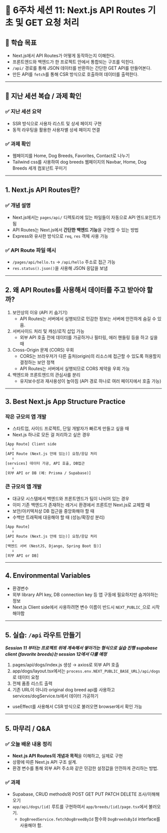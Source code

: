 # 📌 6주차 세션 11: Next.js API Routes 기초 및 GET 요청 처리

## 🎯 학습 목표
- Next.js에서 API Routes가 어떻게 동작하는지 이해한다.
- 프론트엔드와 백엔드가 한 프로젝트 안에서 통합되는 구조를 익힌다.
- `/api/` 경로를 통해 JSON 데이터를 반환하는 간단한 GET API를 만들어본다.
- 만든 API를 `fetch`를 통해 CSR 방식으로 호출하여 데이터를 출력한다.

---

## 📝 지난 세션 복습 / 과제 확인
### ✅ 지난 세션 요약
- SSR 방식으로 사용자 리스트 및 상세 페이지 구현
- 동적 라우팅을 활용한 사용자별 상세 페이지 연결

### ✅ 과제 확인
- 웹페이지를 Home, Dog Breeds, Favorites, Contact로 나누기
- Tailwind css를 사용하여 dog breeds 웹페이지의 Navbar, Home, Dog Breeds 세개 컴포넌트 꾸미기

---

## 1. Next.js API Routes란?

### ✅ 개념 설명
- Next.js에서는 `pages/api/` 디렉토리에 있는 파일들이 자동으로 API 엔드포인트가 됨
- API Routes는 Next.js에서 **간단한 백엔드 기능**을 구현할 수 있는 방법
- Express와 유사한 방식으로 `req`, `res` 객체 사용 가능

### ✅ API Route 파일 예시
- `/pages/api/hello.ts` → `/api/hello` 주소로 접근 가능
- `res.status().json()`을 사용해 JSON 응답을 보냄

---

## 2. 왜 API Routes를 사용해서 데이터를 주고 받아야 할까?
1. 보안상의 이유 (API 키 숨기기)
   - API Routes는 서버에서 실행되므로 민감한 정보는 서버에 안전하게 숨길 수 있음.
2. 서버사이드 처리 및 캐싱/로직 삽입 가능
   - 외부 API 호출 전에 데이터를 가공하거나 필터링, 에러 핸들링 등을 하고 싶을 때
3. Cross-Origin 문제 (CORS) 우회
   - CORS는 브라우저가 다른 출처(origin)의 리소스에 접근할 수 있도록 허용할지 결정하는 보안 정책
   - API Routes는 서버에서 실행되므로 CORS 제약을 우회 가능
4. 백엔드와 프론트엔드의 관심사를 분리
   - 유지보수성과 재사용성이 높아짐 (API 경로 하나로 여러 페이지에서 호출 가능)

---

## 3. Best Next.js App Structure Practice
### 작은 규모의 앱 개발
  - 스타트업, 사이드 프로젝트, 단일 개발자가 빠르게 만들고 싶을 때
  - Next.js 하나로 모든 걸 처리하고 싶은 경우
``` text
[App Route] Client side
   ↓
[API Route (Next.js 안에 있는)] 요청/응답 처리
   ↓
[services] 데이터 가공, API 호출, DB접근
   ↓
[외부 API or DB (예: Prisma / Supabase)]
```
### 큰 규모의 앱 개발
  - 대규모 시스템에서 백엔드와 프론트엔드가 팀이 나뉘어 있는 경우
  - 이미 기존 백엔드가 존재하는 레거시 환경에서 프론트만 Next.js로 교체할 때
  - 보안/아키텍처상 DB 접근을 중앙화해야 할 때
  - 수백만 트래픽에 대응해야 할 때 (성능/확장성 분리)
```text
[App Route]
   ↓
[API Route (Next.js 안에 있는)] 요청/응답 처리
   ↓
[백엔드 서버 (NestJS, Django, Spring Boot 등)]
   ↓
[외부 API or DB]
```

---

## 4. Environmental Variables
- 환경변수
- 외부 library API key, DB connection key 등 앱 구동에 필요하지만 숨겨야하는 정보
- Next.js Client side에서 사용하려면 변수 이름이 반드시 `NEXT_PUBLIC_`으로 시작해야함
---


## 5. 실습: `/api` 라우트 만들기
_**Session 11 부터는 프로젝트 위에 계속해서 쌓아가는 형식으로 실습 진행**_
_**supabase client (favorite breeds)는 session 12에서 다룰 예정**_
1. pages/api/dogs/index.js 생성 → axios로 외부 API 호출
2. app/dogs/layout.tsx에서는 `process.env.NEXT_PUBLIC_BASE_URL}/api/dogs`로 데이터 요청
3. 전체 품종 리스트 출력
4. 기존 URL이 아니라 original dog breed api를 사용하고 services/dogService.ts에서 데이터 가공하기

- useEffect를 사용해서 CSR 방식으로 불러오면 browser에서 확인 가능

---

## 5. 마무리 / Q&A

### ✅ 오늘 배운 내용 정리
- **Next.js API Routes의 개념과 목적**을 이해하고, 실제로 구현
- 상황에 따른 Next.js API 구조 설계.
- 환경 변수를 통해 외부 API 주소와 같은 민감한 설정값을 안전하게 관리하는 방법.

### ✅ 과제
- Supabase, CRUD methods와 POST GET PUT PATCH DELETE 조사/이해해오기
- `app/api/dogs/[id]` 루트를 구현하여서 `app/breeds/[id]/page.tsx`에서 불러오기.
  - `DogBreedService.fetchDogBreedById` 함수와 `DogBreedsById` interface를 사용해야 함.